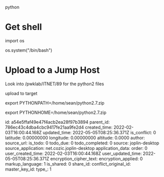 python

# Get shell

import os

os.system("/bin/bash")

# Upload to a Jump Host

Look into /pwklab/ITNET/89 for the python2 files

upload to target

export PYTHONPATH=/home/sean/python2.7.zip

export PYTHONHOME=/home/sean/python2.7.zip

id: a54e5ffaf49e47f4acb2ea28f97b3894
parent_id: 786ec43c4dba4cbc9417fe21aa9fe2d4
created_time: 2022-02-03T16:00:44.168Z
updated_time: 2022-05-05T08:25:36.371Z
is_conflict: 0
latitude: 0.00000000
longitude: 0.00000000
altitude: 0.0000
author: 
source_url: 
is_todo: 0
todo_due: 0
todo_completed: 0
source: joplin-desktop
source_application: net.cozic.joplin-desktop
application_data: 
order: 0
user_created_time: 2022-02-03T16:00:44.168Z
user_updated_time: 2022-05-05T08:25:36.371Z
encryption_cipher_text: 
encryption_applied: 0
markup_language: 1
is_shared: 0
share_id: 
conflict_original_id: 
master_key_id: 
type_: 1